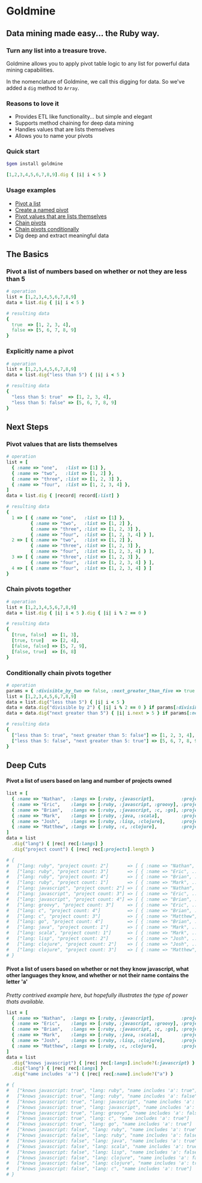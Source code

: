 # Goldmine

## Data mining made easy... the Ruby way.
### Turn any list into a treasure trove.

Goldmine allows you to apply pivot table logic to any list for powerful data mining capabilities.

In the nomenclature of Goldmine, we call this digging for data. So we've added a `dig` method to `Array`.

### Reasons to love it

* Provides ETL like functionality... but simple and elegant
* Supports method chaining for deep data mining
* Handles values that are lists themselves
* Allows you to name your pivots

### Quick start

```bash
$gem install goldmine
```

```ruby
[1,2,3,4,5,6,7,8,9].dig { |i| i < 5 }
```

### Usage examples

* [Pivot a list](#pivot-a-list-of-numbers-based-on-whether-or-not-they-are-less-than-5)
* [Create a named pivot](#explicitly-name-a-pivot)
* [Pivot values that are lists themselves](#pivot-values-that-are-lists-themselves)
* [Chain pivots](#chain-pivots-together)
* [Chain pivots conditionally](#conditionally-chain-pivots-together)
* Dig deep and extract meaningful data

## The Basics

### Pivot a list of numbers based on whether or not they are less than 5

```ruby
# operation
list = [1,2,3,4,5,6,7,8,9]
data = list.dig { |i| i < 5 }

# resulting data
{
  true  => [1, 2, 3, 4],
  false => [5, 6, 7, 8, 9]
}
```

### Explicitly name a pivot

```ruby
# operation
list = [1,2,3,4,5,6,7,8,9]
data = list.dig("less than 5") { |i| i < 5 }

# resulting data
{
  "less than 5: true"  => [1, 2, 3, 4],
  "less than 5: false" => [5, 6, 7, 8, 9]
}
```

## Next Steps

### Pivot values that are lists themselves

```ruby
# operation
list = [
  { :name => "one",   :list => [1] },
  { :name => "two",   :list => [1, 2] },
  { :name => "three", :list => [1, 2, 3] },
  { :name => "four",  :list => [1, 2, 3, 4] },
]
data = list.dig { |record| record[:list] }

# resulting data
{
  1 => [ { :name => "one",   :list => [1] },
         { :name => "two",   :list => [1, 2] },
         { :name => "three", :list => [1, 2, 3] },
         { :name => "four",  :list => [1, 2, 3, 4] } ],
  2 => [ { :name => "two",   :list => [1, 2] },
         { :name => "three", :list => [1, 2, 3] },
         { :name => "four",  :list => [1, 2, 3, 4] } ],
  3 => [ { :name => "three", :list => [1, 2, 3] },
         { :name => "four",  :list => [1, 2, 3, 4] } ],
  4 => [ { :name => "four",  :list => [1, 2, 3, 4] } ]
}
```

### Chain pivots together

```ruby
# operation
list = [1,2,3,4,5,6,7,8,9]
data = list.dig { |i| i < 5 }.dig { |i| i % 2 == 0 }

# resulting data
{
  [true, false]  => [1, 3],
  [true, true]   => [2, 4],
  [false, false] => [5, 7, 9],
  [false, true]  => [6, 8]
}
```

### Conditionally chain pivots together

```ruby
# operation
params = { :divisible_by_two => false, :next_greater_than_five => true }
list = [1,2,3,4,5,6,7,8,9]
data = list.dig("less than 5") { |i| i < 5 }
data = data.dig("divisible by 2") { |i| i % 2 == 0 } if params[:divisible_by_two]
data = data.dig("next greater than 5") { |i| i.next > 5 } if params[:next_greater_than_five]

# resulting data
{
  ["less than 5: true", "next greater than 5: false"] => [1, 2, 3, 4],
  ["less than 5: false", "next greater than 5: true"] => [5, 6, 7, 8, 9]
}
```

## Deep Cuts




#### Pivot a list of users based on lang and number of projects owned

```ruby
list = [
  { :name => "Nathan",  :langs => [:ruby, :javascript],          :projects => [:a, :b] },
  { :name => "Eric",    :langs => [:ruby, :javascript, :groovy], :projects => [:a, :d, :g] },
  { :name => "Brian",   :langs => [:ruby, :javascript, :c, :go], :projects => [:b, :c, :e, :f] },
  { :name => "Mark",    :langs => [:ruby, :java, :scala],        :projects => [:g] },
  { :name => "Josh",    :langs => [:ruby, :lisp, :clojure],      :projects => [:a, :c] },
  { :name => "Matthew", :langs => [:ruby, :c, :clojure],         :projects => [:b, :c, :d] }
]
data = list
  .dig("lang") { |rec| rec[:langs] }
  .dig("project count") { |rec| rec[:projects].length }

# {
#   ["lang: ruby", "project count: 2"]       => [ { :name => "Nathan", ... }, { :name => "Josh", ... } ],
#   ["lang: ruby", "project count: 3"]       => [ { :name => "Eric", ... }, { :name => "Matthew", ... } ],
#   ["lang: ruby", "project count: 4"]       => [ { :name => "Brian", ... } ],
#   ["lang: ruby", "project count: 1"]       => [ { :name => "Mark", ... } ],
#   ["lang: javascript", "project count: 2"] => [ { :name => "Nathan", ... } ],
#   ["lang: javascript", "project count: 3"] => [ { :name => "Eric", ... } ],
#   ["lang: javascript", "project count: 4"] => [ { :name => "Brian", ... } ],
#   ["lang: groovy", "project count: 3"]     => [ { :name => "Eric", ... } ],
#   ["lang: c", "project count: 4"]          => [ { :name => "Brian", ... } ],
#   ["lang: c", "project count: 3"]          => [ { :name => "Matthew", ... } ],
#   ["lang: go", "project count: 4"]         => [ { :name => "Brian", ... } ],
#   ["lang: java", "project count: 1"]       => [ { :name => "Mark", ... } ],
#   ["lang: scala", "project count: 1"]      => [ { :name => "Mark", ... } ],
#   ["lang: lisp", "project count: 2"]       => [ { :name => "Josh", ... } ],
#   ["lang: clojure", "project count: 2"]    => [ { :name => "Josh", ... } ],
#   ["lang: clojure", "project count: 3"]    => [ { :name => "Matthew", ... } ]
# }
```

#### Pivot a list of users based on whether or not they know javascript, what other languages they know, and whether or not their name contains the letter 'a'

*Pretty contrived example here, but hopefully illustrates the type of power thats available.*

```ruby
list = [
  { :name => "Nathan",  :langs => [:ruby, :javascript],          :projects => [:a, :b] },
  { :name => "Eric",    :langs => [:ruby, :javascript, :groovy], :projects => [:a, :d, :g] },
  { :name => "Brian",   :langs => [:ruby, :javascript, :c, :go], :projects => [:b, :c, :e, :f] },
  { :name => "Mark",    :langs => [:ruby, :java, :scala],        :projects => [:g] },
  { :name => "Josh",    :langs => [:ruby, :lisp, :clojure],      :projects => [:a, :c] },
  { :name => "Matthew", :langs => [:ruby, :c, :clojure],         :projects => [:b, :c, :d] }
]
data = list
  .dig("knows javascript") { |rec| rec[:langs].include?(:javascript) }
  .dig("lang") { |rec| rec[:langs] }
  .dig("name includes 'a'") { |rec| rec[:name].include?("a") }

# {
#   ["knows javascript: true", "lang: ruby", "name includes 'a': true"]        => [ { :name => "Nathan", ... }, { :name => "Brian", ... } ],
#   ["knows javascript: true", "lang: ruby", "name includes 'a': false"]       => [ { :name => "Eric", ... } ],
#   ["knows javascript: true", "lang: javascript", "name includes 'a': true"]  => [ { :name => "Nathan", ... }, { :name => "Brian", ... } ],
#   ["knows javascript: true", "lang: javascript", "name includes 'a': false"] => [ { :name => "Eric", ... } ],
#   ["knows javascript: true", "lang: groovy", "name includes 'a': false"]     => [ { :name => "Eric", ... } ],
#   ["knows javascript: true", "lang: c", "name includes 'a': true"]           => [ { :name => "Brian", ... } ],
#   ["knows javascript: true", "lang: go", "name includes 'a': true"]          => [ { :name => "Brian", ... } ],
#   ["knows javascript: false", "lang: ruby", "name includes 'a': true"]       => [ { :name => "Mark", ... }, { :name => "Matthew", ... } ],
#   ["knows javascript: false", "lang: ruby", "name includes 'a': false"]      => [ { :name => "Josh", ... } ],
#   ["knows javascript: false", "lang: java", "name includes 'a': true"]       => [ { :name => "Mark", ... } ],
#   ["knows javascript: false", "lang: scala", "name includes 'a': true"]      => [ { :name => "Mark", ... } ],
#   ["knows javascript: false", "lang: lisp", "name includes 'a': false"]      => [ { :name => "Josh", ... } ],
#   ["knows javascript: false", "lang: clojure", "name includes 'a': false"]   => [ { :name => "Josh", ... } ],
#   ["knows javascript: false", "lang: clojure", "name includes 'a': true"]    => [ { :name => "Matthew", ... } ],
#   ["knows javascript: false", "lang: c", "name includes 'a': true"]          => [ { :name => "Matthew", ... } ]
# }
```
